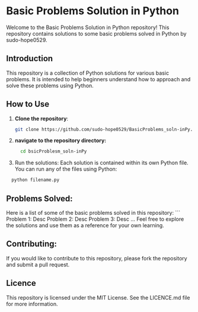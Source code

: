 # Basic Problems Solution in Python

Welcome to the Basic Problems Solution in Python repository! This repository contains solutions to some basic problems solved in Python by sudo-hope0529.

## Introduction

This repository is a collection of Python solutions for various basic problems. It is intended to help beginners understand how to approach and solve these problems using Python.

## How to Use

1. **Clone the repository**:
   ```bash
   git clone https://github.com/sudo-hope0529/BasicProblems_soln-inPy.git
   ```

2. **navigate to the repository directory:**
   ```bash
     cd bsicProblesm_soln-inPy
   ```
3. Run the solutions:
  Each solution is contained within its own Python file. You can run any of the files using Python:
  ```bash
    python filename.py
  ```

## **Problems Solved:**

Here is a list of some of the basic problems solved in this repository:
    ```
    Problem 1: Desc
    Problem 2: Desc
    Problem 3: Desc
    ...
Feel free to explore the solutions and use them as a reference for your own learning.

## **Contributing:**
  If you would like to contribute to this repository, please fork the repository and submit a pull request.

## **Licence**
  This repository is licensed under the MIT License. See the LICENCE.md file for more information.
